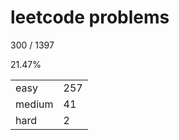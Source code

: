 # leetcode problems

300 / 1397

21.47%

|        |     |
| ------ | --- |
| easy   | 257  |
| medium | 41   |
| hard   | 2   |


